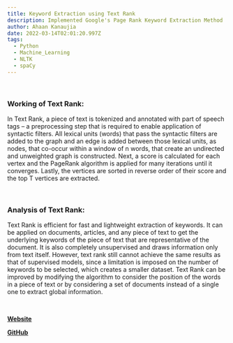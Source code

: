 ```yaml
---
title: Keyword Extraction using Text Rank
description: Implemented Google's Page Rank Keyword Extraction Method
author: Ahaan Kanaujia
date: 2022-03-14T02:01:20.997Z
tags:
  - Python
  - Machine_Learning
  - NLTK
  - spaCy
---
```

<br>

### Working of Text Rank:

In Text Rank, a piece of text is tokenized and annotated with part of speech tags – a preprocessing step that is required to enable application of syntactic filters. All lexical units (words) that pass the syntactic filters are added to the graph and an edge is added between those lexical units, as nodes, that co-occur within a window of n words, that create an undirected and unweighted graph is constructed. Next, a score is calculated for each vertex and the PageRank algorithm is applied for many iterations until it converges. Lastly, the vertices are sorted in reverse order of their score and the top T vertices are extracted.

<br>

### Analysis of Text Rank:

Text Rank is efficient for fast and lightweight extraction of keywords. It can be applied on documents, articles, and any piece of text to get the underlying keywords of the piece of text that are representative of the document. It is also completely unsupervised and draws information only from text itself. However, text rank still cannot achieve the same results as that of supervised models, since a limitation is imposed on the number of keywords to be selected, which creates a smaller dataset. Text Rank can be improved by modifying the algorithm to consider the position of the words in a piece of text or by considering a set of documents instead of a single one to extract global information.

<br>

[<strong><u>Website](https://text-rank-website.herokuapp.com/)

[<strong><u>GitHub](https://github.com/AhaanKanaujia/Keyword-Extraction)